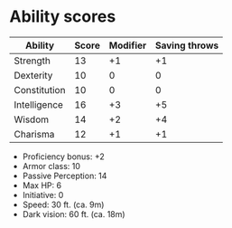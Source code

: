 # Ability scores

| Ability      | Score  | Modifier  | Saving throws |
| ------------ | ------ | --------- | ------------- |
| Strength     | 13     | +1        | +1            |
| Dexterity    | 10     |  0        |  0            |
| Constitution | 10     |  0        |  0            |
| Intelligence | 16     | +3        | +5            |
| Wisdom       | 14     | +2        | +4            |
| Charisma     | 12     | +1        | +1            |

* Proficiency bonus: +2
* Armor class: 10
* Passive Perception: 14
* Max HP: 6
* Initiative: 0
* Speed: 30 ft. (ca. 9m)
* Dark vision: 60 ft. (ca. 18m)
